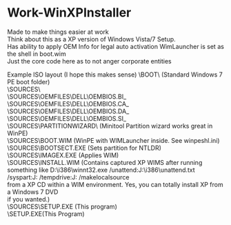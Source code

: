Work-WinXPInstaller
===================

Made to make things easier at work  
Think about this as a XP version of Windows Vista/7 Setup.  
Has ability to apply OEM Info for legal auto activation
WimLauncher is set as the shell in boot.wim  
Just the core code here as to not anger corporate entities

Example ISO layout (I hope this makes sense) 
\BOOT\ (Standard Windows 7 PE boot folder)  
\SOURCES\  
\SOURCES\OEMFILES\DELL\OEMBIOS.BI_  
\SOURCES\OEMFILES\DELL\OEMBIOS.CA_  
\SOURCES\OEMFILES\DELL\OEMBIOS.DA_  
\SOURCES\OEMFILES\DELL\OEMBIOS.SI_  
\SOURCES\PARTITIONWIZARD\ (Minitool Partition wizard works great in WinPE)  
\SOURCES\BOOT.WIM (WinPE with WIMLauncher inside.  See winpeshl.ini)  
\SOURCES\BOOTSECT.EXE (Sets partition for NTLDR)  
\SOURCES\IMAGEX.EXE (Applies WIM)  
\SOURCES\INSTALL.WIM (Contains captured XP WIMS after running something like 
                   D:\i386\winnt32.exe /unattend:J:\i386\unattend.txt /syspart:J: /tempdrive:J: /makelocalsource  
                   from a XP CD within a WIM environment.  Yes, you can totally install XP from a Windows 7 DVD  
                   if you wanted.)  
\SOURCES\SETUP.EXE (This program)  
\SETUP.EXE(This Program)  


